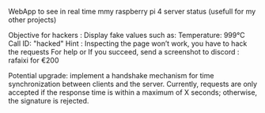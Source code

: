 

WebApp to see in real time mmy raspberry pi 4 server status (usefull for my other projects)

Objective for hackers :
Display fake values such as:
Temperature: 999°C
Call ID: "hacked"
Hint : Inspecting the page won’t work, you have to hack the requests
For help or If you succeed, send a screenshot to discord : rafaixi for €200

Potential upgrade: implement a handshake mechanism for time synchronization between clients and the server. Currently, requests are only accepted if the response time is within a maximum of X seconds; otherwise, the signature is rejected.
